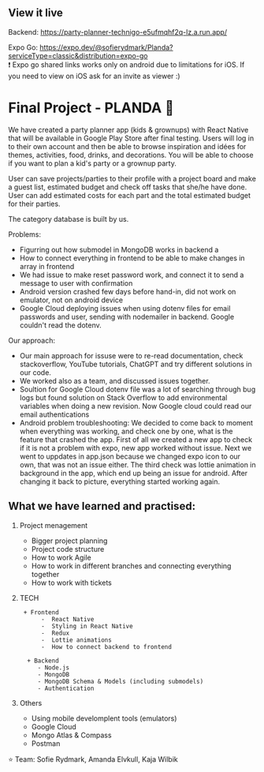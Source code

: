 ## View it live
Backend: https://party-planner-technigo-e5ufmqhf2q-lz.a.run.app/

Expo Go: https://expo.dev/@sofierydmark/Planda?serviceType=classic&distribution=expo-go <br>
❗  Expo go shared links works only on android due to limitations for iOS. If you need to view on iOS ask for an invite as viewer :) 

# Final Project - PLANDA 🐼

We have created a party planner app (kids & grownups) with React Native that will be available in Google Play Store after final testing. Users will log in to their own account and then be able to browse inspiration and idées for themes, activities, food, drinks, and decorations. You will be able to choose if you want to plan a kid's party or a grownup party. 

User can save projects/parties to their profile with a project board and make a guest list, estimated budget and check off tasks that she/he have done. User can add estimated costs for each part and the total estimated budget for their parties. 

The category database is built by us.

Problems: 
- Figurring out how submodel in MongoDB works in backend a
- How to connect everything in frontend to be able to make changes in array in frontend
- We had issue to make reset password work, and connect it to send a message to user with confirmation
- Android version crashed few days before hand-in, did not work on emulator, not on android device
- Google Cloud deploying issues when using dotenv files for email passwords and user, sending with nodemailer in backend. Google couldn't read the dotenv.

Our approach:
- Our main approach for issuse were to re-read documentation, check stackoverflow, YouTube tutorials, ChatGPT and try different solutions in our     code.
- We worked also as a team, and discussed issues together. 
- Soultion for Google Cloud dotenv file was a lot of searching through bug logs but found solution on Stack Overflow to add environmental variables when doing a new revision. Now Google cloud could read our email authentications
- Android problem troubleshooting: We decided to come back to moment when everything was working, and check one by one, what is the feature that crashed the app. First of all we created a new app to check if it is not a problem with expo, new app worked without issue. Next we went to uppdates in app.json because we changed expo icon to our own, that was not an issue either. The third check was lottie animation in background in the app, which end up being an issue for android. After changing it back to picture, everything started working again. 

<h2> What we have learned and practised: </h2>

1. Project menagement 
      - Bigger project planning
      - Project code structure
      - How to work Agile
      - How to work in different branches and connecting everything together 
      - How to work with tickets

2. TECH

        + Frontend 
             -  React Native 
             -  Styling in React Native 
             -  Redux 
             -  Lottie animations 
             -  How to connect backend to frontend 

         + Backend 
            - Node.js
            - MongoDB
            - MongoDB Schema & Models (including submodels) 
            - Authentication  
      
3. Others

     - Using mobile develomplent tools (emulators) 
     - Google Cloud
     - Mongo Atlas & Compass 
     - Postman

⭐ Team: Sofie Rydmark, Amanda Elvkull, Kaja Wilbik
